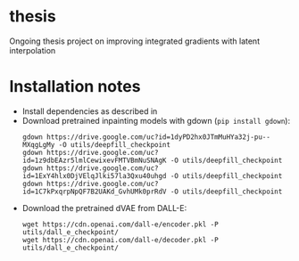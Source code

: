 # thesis
Ongoing thesis project on improving integrated gradients with latent interpolation


# Installation notes
- Install dependencies as described in [](DEPENDENCIES.MD)
- Download pretrained inpainting models with gdown (`pip install gdown`):
  ```
  gdown https://drive.google.com/uc?id=1dyPD2hx0JTmMuHYa32j-pu--MXqgLgMy -O utils/deepfill_checkpoint
  gdown https://drive.google.com/uc?id=1z9dbEAzr5lmlCewixevFMTVBmNuSNAgK -O utils/deepfill_checkpoint
  gdown https://drive.google.com/uc?id=1ExY4hlx0DjVElqJlki57la3Qxu40uhgd -O utils/deepfill_checkpoint
  gdown https://drive.google.com/uc?id=1C7kPxqrpNpQF7B2UAKd_GvhUMk0prRdV -O utils/deepfill_checkpoint
  ```
- Download the pretrained dVAE from DALL-E:
  ```
  wget https://cdn.openai.com/dall-e/encoder.pkl -P utils/dall_e_checkpoint/
  wget https://cdn.openai.com/dall-e/decoder.pkl -P utils/dall_e_checkpoint/
  ```
